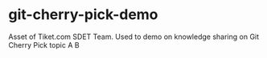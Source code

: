 # git-cherry-pick-demo
Asset of Tiket.com SDET Team. Used to demo on knowledge sharing on Git Cherry Pick topic
A
B





